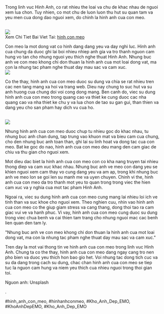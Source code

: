 <div class="image">

</div><p>Trong linh vuc Hinh Anh, co rat nhieu the loai va chu de khac nhau de nguoi xem lua chon. Tuy nhien, co mot chu de luon luon thu hut su quan tam va yeu men cua dong dao nguoi xem, do chinh la hinh anh cua con meo.</p><br><img src="https://khoanhdepemo.com/wp-content/uploads/2024/12/image-2783-1024x576.png"></br>
Xem Chi Tiet Bai Viet Tai: <a href="https://khoanhdepemo.com/avatar-anh-meo-cute/">hinh con meo</a><p>Con meo la mot dong vat co hinh dang dang yeu va day nghi luc. Hinh anh cua chung da duoc ghi lai boi nhieu nhiep anh gia va tro thanh nguon cam hung vo tan cho nhung nguoi yeu thich nghe thuat Hinh Anh. Nhung buc anh ve con meo khong chi don thuan la hinh anh cua mot loai dong vat, ma con la nhung tac pham nghe thuat day mau sac va cam xuc.<br><img src="https://khoanhdepemo.com/wp-content/uploads/2024/12/image-2775.png"></br><p>Co the thay, hinh anh cua con meo duoc su dung va chia se rat nhieu tren cac nen tang mang xa hoi va trang web. Dieu nay chung to suc hut va su anh huong cua chung doi voi cong dong mang. Ben canh do, viec su dung hinh anh cua con meo trong quang cao va thiet ke cung duoc cac nha quang cao va nha thiet ke chu y va lua chon de tao su gan gui, than thien va dang yeu cho san pham hay dich vu cua ho.</p><br><img src="https://gcs.tripi.vn/public-tripi/tripi-feed/img/474095OuX/avatar-cute-con-meo_051727123.jpg"></br><p>Nhung hinh anh cua con meo duoc chup tu nhieu goc do khac nhau, tu nhung buc anh chan dung, tap trung vao khuon mat va bieu cam cua chung, cho den nhung buc anh toan than, ghi lai su linh hoat va dong tac cua con meo. Bat ke goc do nao, hinh anh cua con meo deu mang den cam giac de chiu va thu gian cho nguoi xem.<p>Mot dieu dac biet la hinh anh cua con meo con co kha nang truyen tai nhieu thong diep va cam xuc khac nhau. Nhung buc anh ve meo con dang yeu se khien nguoi xem cam thay vo cung dang yeu va am ap, trong khi nhung buc anh ve meo lon se goi len su manh me va uyen chuyen. Chinh vi the, hinh anh cua con meo da tro thanh mot yeu to quan trong trong viec the hien cam xuc va y nghia cua mot tac pham Hinh Anh.</p><p>Ngoai ra, viec su dung hinh anh cua con meo cung mang lai nhieu loi ich ve tinh than va suc khoe cho nguoi xem. Theo nghien cuu, nhin vao hinh anh cua con meo co the giup giam stress va cang thang, dong thoi tao ra cam giac vui ve va hanh phuc. Vi vay, hinh anh cua con meo cung duoc su dung trong viec chua benh va cai thien tam trang cho nhung nguoi mac cac benh lien quan den tam ly.<div class="quote">"Nhung buc anh ve con meo khong chi don thuan la hinh anh cua mot loai dong vat, ma con la nhung tac pham nghe thuat day mau sac va cam xuc."</div><p>Tren day la mot vai thong tin ve hinh anh cua con meo trong linh vuc Hinh Anh. Chung ta co the thay, hinh anh cua con meo dang ngay cang tro nen pho bien va duoc yeu thich hon bao gio het. Voi nhung tac dong tich cuc va su da dang trong cach su dung, chac chan hinh anh cua con meo se tiep tuc la nguon cam hung va niem yeu thich cua nhieu nguoi trong thoi gian toi.</p><div class="credit">Nguon anh: Unsplash</div><p>.</p>
#hinh_anh_con_meo, #hinhanhconmeo, #Kho_Anh_Dep_EMO, #KhoAnhDepEMO, #Kho_Anh_Dep_EMO
